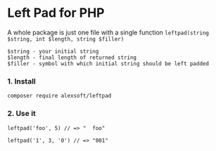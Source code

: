 # Left Pad for PHP

A whole package is just one file with a single function `leftpad(string $string, int $length, string $filler)`

    $string - your initial string
    $length - final length of returned string
    $filler - symbol with which initial string should be left padded

### 1. Install

    composer require alexsoft/leftpad

### 2. Use it

    leftpad('foo', 5) // => "  foo"

    leftpad('1', 3, '0') // => "001"
